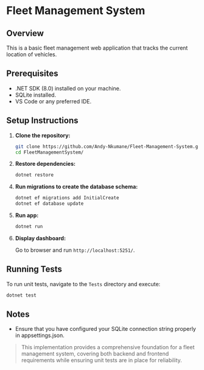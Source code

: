 # Fleet Management System

## Overview

This is a basic fleet management web application that tracks the current location of vehicles.

## Prerequisites

- .NET SDK (8.0) installed on your machine.
- SQLite installed.
- VS Code or any preferred IDE.

## Setup Instructions

1. **Clone the repository:**

   ```bash
   git clone https://github.com/Andy-Nkumane/Fleet-Management-System.git
   cd FleetManagementSystem/
   ```

2. **Restore dependencies:**

    ```bash
    dotnet restore
    ```

<!-- 3. **Create the database:**

    Use SQLite to run the provided SQL schema to create the VehicleLocations table. -->

4. **Run migrations to create the database schema:**
    
    ```bash
    dotnet ef migrations add InitialCreate
    dotnet ef database update
    ```

5. **Run app:**
    
    ```bash
    dotnet run
    ```

6. **Display dashboard:**

    Go to browser and run `http://localhost:5251/`.

## Running Tests
To run unit tests, navigate to the `Tests` directory and execute:

```bash
dotnet test
```

## Notes

* Ensure that you have configured your SQLite connection string properly in appsettings.json.

> This implementation provides a comprehensive foundation for a fleet management system, covering both backend and frontend requirements while ensuring unit tests are in place for reliability.